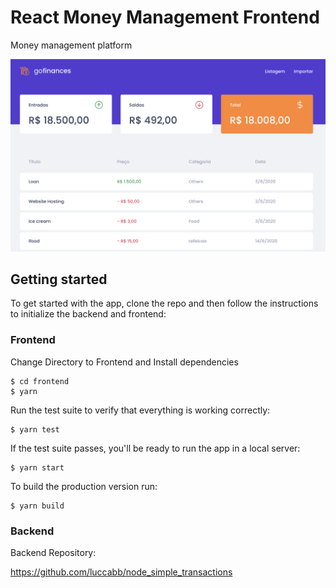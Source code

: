 # React Money Management Frontend

Money management platform

<img src="/screenshots/webapp.png" alt="drawing" width="800"/>

## Getting started

To get started with the app, clone the repo and then follow the instructions to initialize the backend and frontend:

### Frontend

Change Directory to Frontend and Install dependencies

```
$ cd frontend
$ yarn
```

Run the test suite to verify that everything is working correctly:

```
$ yarn test
```

If the test suite passes, you'll be ready to run the app in a local server:

```
$ yarn start
```

To build the production version run:

```
$ yarn build
```

### Backend

Backend Repository:

https://github.com/luccabb/node_simple_transactions
